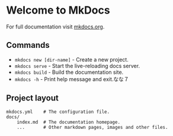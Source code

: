 # Welcome to MkDocs

For full documentation visit [mkdocs.org](https://www.mkdocs.org).

## Commands

* `mkdocs new [dir-name]` - Create a new project.
* `mkdocs serve` - Start the live-reloading docs server.
* `mkdocs build` - Build the documentation site.
* `mkdocs -h` - Print help message and exit.なな７

## Project layout

    mkdocs.yml    # The configuration file.
    docs/
        index.md  # The documentation homepage.
        ...       # Other markdown pages, images and other files.
